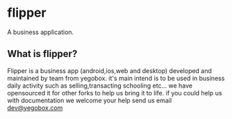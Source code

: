 # flipper

A business application.

## What is flipper?
Flipper is a business app (android,ios,web and desktop) developed and maintained by team from yegobox.
it's main intend is to be used in business daily activity such as selling,transacting
schooling etc...
we have opensourced it for other forks to help us bring it to life.
if you could help us with documentation we welcome your help send us email dev@yegobox.com
